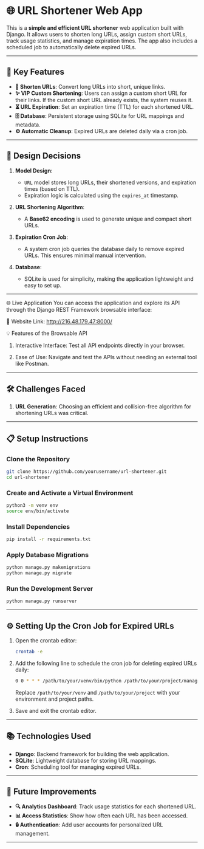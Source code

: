 # 🌐 URL Shortener Web App

This is a **simple and efficient URL shortener** web application built with Django. It allows users to shorten long URLs, assign custom short URLs, track usage statistics, and manage expiration times. The app also includes a scheduled job to automatically delete expired URLs.

---

## 🚀 Key Features

- **🔗 Shorten URLs**: Convert long URLs into short, unique links.
- **✨ VIP Custom Shortening**: Users can assign a custom short URL for their links. If the custom short URL already exists, the system reuses it.
- **⏳ URL Expiration**: Set an expiration time (TTL) for each shortened URL.
- **🗄️ Database**: Persistent storage using SQLite for URL mappings and metadata.
- **⚙️ Automatic Cleanup**: Expired URLs are deleted daily via a cron job.

---

## 📐 Design Decisions

1. **Model Design**: 
   - `URL` model stores long URLs, their shortened versions, and expiration times (based on TTL).
   - Expiration logic is calculated using the `expires_at` timestamp.

2. **URL Shortening Algorithm**: 
   - A **Base62 encoding** is used to generate unique and compact short URLs.

3. **Expiration Cron Job**: 
   - A system cron job queries the database daily to remove expired URLs. This ensures minimal manual intervention.

4. **Database**: 
   - SQLite is used for simplicity, making the application lightweight and easy to set up.

---

🌐 Live Application
You can access the application and explore its API through the Django REST Framework browsable interface:

🔗 Website Link: http://216.48.179.47:8000/

💡 Features of the Browsable API
1. Interactive Interface: Test all API endpoints directly in your browser.

2. Ease of Use: Navigate and test the APIs without needing an external tool like Postman.

---

## 🛠️ Challenges Faced

1. **URL Generation**: Choosing an efficient and collision-free algorithm for shortening URLs was critical.

---

## 📋 Setup Instructions

### Clone the Repository
```bash
git clone https://github.com/yourusername/url-shortener.git
cd url-shortener
```

### Create and Activate a Virtual Environment
```bash
python3 -m venv env
source env/bin/activate
```

### Install Dependencies
```bash
pip install -r requirements.txt
```

### Apply Database Migrations
```bash
python manage.py makemigrations
python manage.py migrate
```

### Run the Development Server
```bash
python manage.py runserver
```

---

## ⚙️ Setting Up the Cron Job for Expired URLs

1. Open the crontab editor:
   ```bash
   crontab -e
   ```

2. Add the following line to schedule the cron job for deleting expired URLs daily:
   ```bash
   0 0 * * * /path/to/your/venv/bin/python /path/to/your/project/manage.py delete_expired_urls
   ```

   Replace `/path/to/your/venv` and `/path/to/your/project` with your environment and project paths.

3. Save and exit the crontab editor.

---

## 📚 Technologies Used

- **Django**: Backend framework for building the web application.
- **SQLite**: Lightweight database for storing URL mappings.
- **Cron**: Scheduling tool for managing expired URLs.

---

## 🎯 Future Improvements

- **🔍 Analytics Dashboard**: Track usage statistics for each shortened URL.
- **📊 Access Statistics**: Show how often each URL has been accessed.
- **🔒 Authentication**: Add user accounts for personalized URL management.

---
